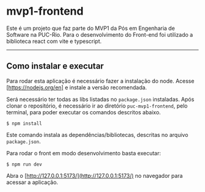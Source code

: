 # mvp1-frontend

Este é um projeto que faz parte do MVP1 da Pós em Engenharia de Software na PUC-Rio. Para o desenvolvimento do Front-end foi utilizado a biblioteca react com vite e typescript.

---
## Como instalar e executar

Para rodar esta aplicação é necessário fazer a instalação do node. Acesse [https://nodejs.org/en] e instale a versão recomendada.


Será necessário ter todas as libs listadas no `package.json` instaladas.
Após clonar o repositório, é necessário ir ao diretório `puc-mvp1-frontend`, pelo terminal, para poder executar os comandos descritos abaixo.

```
$ npm install
```

Este comando instala as dependências/bibliotecas, descritas no arquivo `package.json`.

Para rodar o front em modo desenvolvimento  basta executar:

```
$ npm run dev
```

Abra o [http://127.0.0.1:5173/](http://127.0.0.1:5173/) no navegador para acessar a aplicação.
